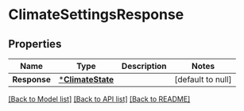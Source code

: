 # ClimateSettingsResponse

## Properties
Name | Type | Description | Notes
------------ | ------------- | ------------- | -------------
**Response** | [***ClimateState**](ClimateState.md) |  | [default to null]

[[Back to Model list]](../README.md#documentation-for-models) [[Back to API list]](../README.md#documentation-for-api-endpoints) [[Back to README]](../README.md)


